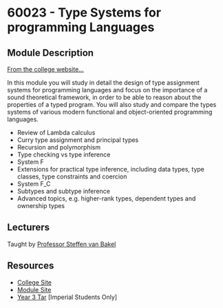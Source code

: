 # 60023 - Type Systems for programming Languages
## Module Description
[From the college website...](https://www.imperial.ac.uk/computing/current-students/courses/60023/)

In this module you will study in detail the design of type assignment systems for programming languages and focus on the importance of a sound theoretical framework, in order to be able to reason about the properties of a typed program. You will also study and compare the types systems of various modern functional and object-oriented programming languages.

- Review of Lambda calculus
- Curry type assignment and principal types
- Recursion and polymorphism
- Type checking vs type inference
- System F
- Extensions for practical type inference, including data types, type classes,  type constraints and coercion
- System F_C
- Subtypes and subtype inference
- Advanced topics, e.g. higher-rank types, dependent types and ownership types

## Lecturers
Taught by [Professor Steffen van Bakel](https://www.doc.ic.ac.uk/~svb/)
## Resources
- [College Site](https://www.imperial.ac.uk/computing/current-students/courses/60023/)
- [Module Site](https://www.doc.ic.ac.uk/~svb/TSfPL/)
- [Year 3 Tar](https://gitlab.doc.ic.ac.uk/ok220/year-three-tar/-/tree/master/60001%20-%20Advanced%20Computer%20Architecture) [Imperial Students Only]
